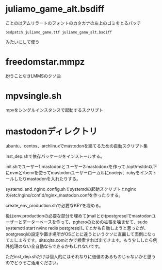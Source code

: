 # juliamo_game_alt.bsdiff

ことのはアムリラートのフォントのカタカナの左上のゴミをとるパッチ

<pre><code>bsdpatch juliamo_game.ttf juliamo_game_alt.bsdiff</code></pre>みたいにして使う

# freedomstar.mmpz

紛うことなきLMMSのクソ曲

# mpvsingle.sh

mpvをシングルインスタンスで起動するスクリプト

# mastodonディレクトリ

ubuntu、centos、archlinuxでmastodonを建てるための自動スクリプト集

inst_dep.shで依存パッケージをインストールする。

init.shでユーザー1:mastodonとユーザー2:mastodonxを作って
/opt/mstdn以下にnvmとrbenvを使ってmastodonユーザーローカルにnodejs、rubyをインストールしたりmastodonを入れたりする。

systemd_and_nginx_config.shでsystemdの起動スクリプトとnginxの/etc/nginx/conf.d/nginx_mastodon.confを作ったりする。

create_env_production.shで必要なKEYを埋める。

後はenv.productionの必要な部分を埋めて(mailとか)postgresqlでmastodonユーザーとデーターベースを作って、pgheroのための拡張を噛ませて、sudo systemctl start nvinx redis postgresqlしてとかも自動しようと思ったが、postgresqlの設定や置き場所がOSごとに違うというクソに直面して面倒になってましまろです。site:qita.comとかで検索すれば出てきます。もう少ししたら例外処理のない全自動ならできるかもしれないです。

ただinst_dep.shだけは個人的にはそれなりに価値のあるものじゃないかと思うのでどうぞご活用ください。
